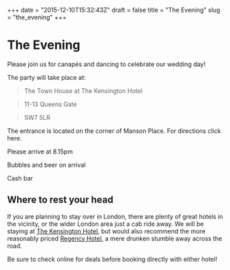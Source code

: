 +++
date = "2015-12-10T15:32:43Z"
draft = false
title = "The Evening"
slug = "the_evening"
+++

The Evening
=============

Please join us for canapés and dancing to celebrate our wedding day!

The party will take place at:

> The Town House at The Kensington Hotel

> 11-13 Queens Gate

> SW7 5LR

The entrance is located on the corner of Manson Place. For directions click here.

Please arrive at 8.15pm

Bubbles and beer on arrival

Cash bar

Where to rest your head
--------------------------

If you are planning to stay over in London, there are plenty of great hotels in the vicinity, or the wider London area just a cab ride away. We will be staying at [The Kensington Hotel](https://www.doylecollection.com/hotels/the-kensington-hotel), but would also recommend the more reasonably priced [Regency Hotel](http://www.londonregency.com), a mere drunken stumble away across the road.

Be sure to check online for deals before booking directly with either hotel!